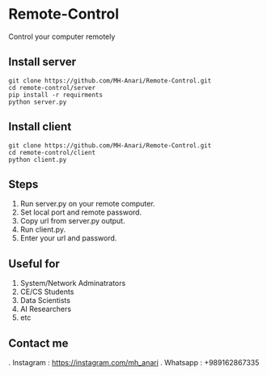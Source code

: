 # Remote-Control
Control your computer remotely



## Install server
```
git clone https://github.com/MH-Anari/Remote-Control.git
cd remote-control/server
pip install -r requirments
python server.py
```

## Install client
```
git clone https://github.com/MH-Anari/Remote-Control.git
cd remote-control/client
python client.py
```

## Steps
1. Run server.py on your remote computer.
2. Set local port and remote password.
3. Copy url from server.py output.
4. Run client.py.
5. Enter your url and password.

## Useful for
1. System/Network Adminatrators
2. CE/CS Students
3. Data Scientists
4. AI Researchers
5. etc

## Contact me
. Instagram : https://instagram.com/mh_anari
. Whatsapp : +989162867335
